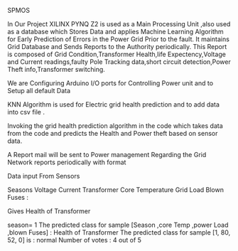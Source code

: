 SPMOS

In Our Project XILINX PYNQ Z2 is used as a Main Processing Unit ,also used as a database which Stores Data and applies Machine Learning Algorithm for Early Prediction of Errors in the Power Grid Prior to the fault. It maintains Grid Database and Sends Reports to the Authority periodically. This Report is composed of Grid Condition,Transformer Health,life Expectency,Voltage and Current readings,faulty Pole Tracking data,short circuit detection,Power Theft info,Transformer switching.

We are Configuring Arduino I/O ports for Controlling Power unit and to Setup all default Data

KNN Algorithm is used for Electric grid health prediction and to add data into csv file .

Invoking the grid health prediction algorithm in the code which takes data from the code and predicts the Health and Power theft based on sensor data.

A Report mail will be sent to Power management Regarding the Grid Network reports periodically with format

Data input From Sensors

Seasons 
Voltage 
Current 
Transformer Core Temperature 
Grid Load 
Blown Fuses : 


Gives Health of Transformer

season= 1
The predicted class for sample [Season ,core Temp ,power Load ,blown Fuses] : Health of Transformer
The predicted class for sample [1, 80, 52, 0] is : normal
Number of votes : 4 out of 5
